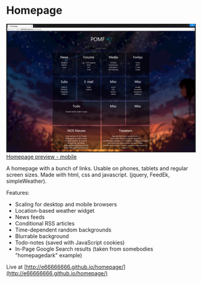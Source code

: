 Homepage
=================

![alt tag](screenshots/preview3.png "Homepage preview - desktop")
[Homepage preview - mobile](screenshots/phone_preview2.png)

A homepage with a bunch of links. Usable on phones, tablets and regular screen sizes. Made with html, css and javascript. (jquery, FeedEk, simpleWeather).

Features:
* Scaling for desktop and mobile browsers
* Location-based weather widget
* News feeds
* Conditional RSS articles
* Time-dependent random backgrounds
* Blurrable background
* Todo-notes (saved with JavaScript cookies)
* In-Page Google Search results (taken from somebodies "homepagedark" example)

Live at [http://e66666666.github.io/homepage/](http://e66666666.github.io/homepage/)